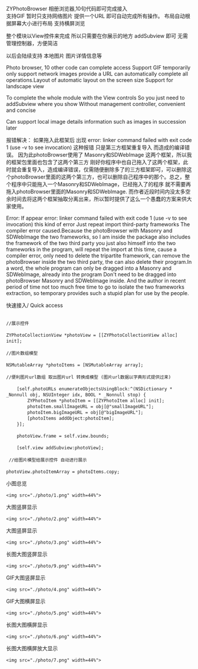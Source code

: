  ZYPhotoBrowser
相册浏览器,10句代码即可完成接入   
支持GIF 暂时只支持网络图片  提供一个URL 即可自动完成所有操作。 布局自动根据屏幕大小进行布局  支持横屏浏览

整个模块以View控件来完成  所以只需要在你展示的地方 addSubview 即可  无需管理控制器，方便简洁

以后会陆续支持 本地图片  图片详情信息等



Photo browser, 10 other code can complete access
Support GIF temporarily only support network images provide a URL can automatically complete all operations.Layout of automatic layout on the screen size Support for landscape view

To complete the whole module with the View controls So you just need to addSubview where you show Without management controller, convenient and concise

Can support local image details information such as images in succession later



报错解决：
如果拖入此框架后  出现  error: linker command failed with exit code 1 (use -v to see invocation)  这种报错  只是第三方框架重复导入 而造成的编译错误。  因为此photoBrowser使用了 Masonry和SDWebImage 这两个框架，所以我的框架包里面也包含了这两个第三方 刚好你程序中也自己拖入了这两个框架，此时就会重复导入，造成编译错误，仅需随便删除多了的三方框架即可，可以删除这个photoBrowser里面的这两个第三方，也可以删除自己程序中的那个。总之，整个程序中只能拖入一个Masonry和SDWebImage，已经拖入了的程序 就不需要再拖入photoBrowser里面的Masonry和SDWebImage.
而作者近段时间内没太多空余时间去将这两个框架抽取分离出来，所以暂时提供了这么一个愚蠢的方案来供大家使用。

Error:
If appear   error: linker command failed with exit code 1 (use -v to see invocation)    this kind of error Just repeat import third-party frameworks The compiler error caused.Because the photoBrowser with Masonry and SDWebImage the two frameworks, so I am inside the package also includes the framework of the two third party you just also himself into the two frameworks in the program, will repeat the import at this time, cause a compiler error, only need to delete the tripartite framework, can remove the photoBrowser inside the two third party, the can also delete their program.In a word, the whole program can only be dragged into a Masonry and SDWebImage, already into the program Don't need to be dragged into photoBrowser Masonry and SDWebImage inside.
And the author in recent period of time not too much free time to go to isolate the two frameworks extraction, so temporary provides such a stupid plan for use by the people.


快速接入/ Quick access

``` 
 
//展示控件

ZYPhotoCollectionView *photoView = [[ZYPhotoCollectionView alloc] init];
    
//图片数组模型

NSMutableArray *photoItems = [NSMutableArray array];
    
//便利图片url数组 取出图片url 转换成模型 (图片url数据以字典形式提供过来)

    [self.photoURLs enumerateObjectsUsingBlock:^(NSDictionary * _Nonnull obj, NSUInteger idx, BOOL * _Nonnull stop) {
        ZYPhotoItem *photoItem = [[ZYPhotoItem alloc] init];
        photoItem.smallImageURL = obj[@"smallImageURL"];
        photoItem.bigImageURL = obj[@"bigImageURL"];
        [photoItems addObject:photoItem];
    }];
    
    photoView.frame = self.view.bounds;
    
    [self.view addSubview:photoView];
    
 //给图片模型给展示控件 自动进行展示
    
photoView.photoItemArray = photoItems.copy;
```


小图总览
<p align="left">

	<img src="./photo/1.png" width=44%">

</p>



大图竖屏显示
<p align="left">

	<img src="./photo/2.png" width=44%">

</p>



大图竖屏显示
<p align="left">

	<img src="./photo/3.png" width=44%">

</p>



长图大图竖屏显示
<p align="left">

	<img src="./photo/9.png" width=44%">

</p>



GIF大图竖屏显示
<p align="left">

	<img src="./photo/4.png" width=44%">

</p>



GIF大图横屏显示
<p align="left">

	<img src="./photo/5.png" width=44%">

</p>



长图大图横屏显示
<p align="left">

	<img src="./photo/6.png" width=44%">

</p>



长图大图横屏放大显示
<p align="left">

	<img src="./photo/7.png" width=44%">

</p>




